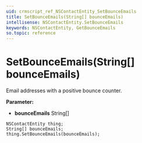 ```yaml
---
uid: crmscript_ref_NSContactEntity_SetBounceEmails
title: SetBounceEmails(String[] bounceEmails)
intellisense: NSContactEntity.SetBounceEmails
keywords: NSContactEntity, GetBounceEmails
so.topic: reference
---
```


# SetBounceEmails(String[] bounceEmails)

Email addresses with a positive bounce counter.

**Parameter:** 
 - **bounceEmails** String[]

```crmscript
NSContactEntity thing;
String[] bounceEmails;
thing.SetBounceEmails(bounceEmails);
```

